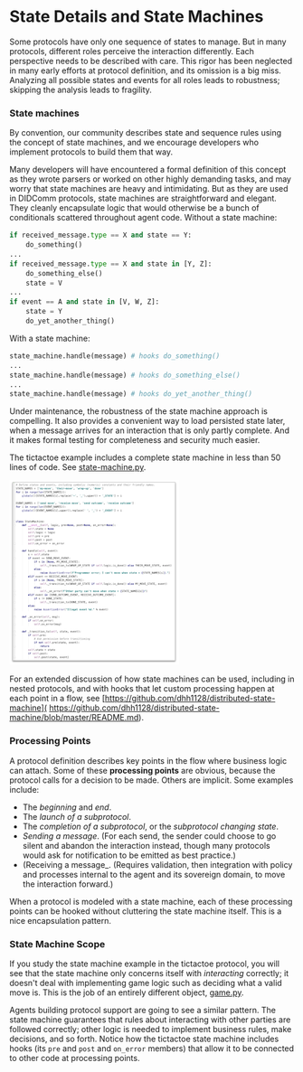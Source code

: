 # State Details and State Machines

Some protocols have only one sequence of states to manage. But in many
protocols, different roles perceive the interaction differently. Each
perspective needs to be described with care. This rigor has been neglected
in many early efforts at protocol definition, and its omission is a big
miss. Analyzing all possible states and events for all roles leads to
robustness; skipping the analysis leads to fragility.

### State machines

By convention, our community describes state and sequence rules using the
concept of state machines, and we encourage developers who implement
protocols to build them that way.

Many developers will have encountered a formal definition of this concept as
they wrote parsers or worked on other highly demanding tasks, and may worry
that state machines are heavy and intimidating. But as they are used in
DIDComm protocols, state machines are straightforward and elegant. They
cleanly encapsulate logic that would otherwise be a bunch of conditionals
scattered throughout agent code. Without a state machine:

```python
if received_message.type == X and state == Y:
    do_something()
...
if received_message.type == X and state in [Y, Z]:
    do_something_else()
    state = V
...
if event == A and state in [V, W, Z]:
    state = Y
    do_yet_another_thing()
``` 

With a state machine:

```python
state_machine.handle(message) # hooks do_something()
...
state_machine.handle(message) # hooks do_something_else()
...
state_machine.handle(message) # hooks do_yet_another_thing()
```

Under maintenance, the robustness of the state machine approach is compelling.
It also provides a convenient way to load persisted state later, when a message
arrives for an interaction that is only partly complete. And it makes formal
testing for completeness and security much easier.

The tictactoe example includes a complete state machine in less than 50
lines of code. See [state-machine.py](tictactoe-1.0/state_machine.py).

[![state machine thumbnail](state-machine-thumbnail.png)](
tictactoe-1.0/state_machine.py)

For an extended discussion of how state machines can be used, including in nested
protocols, and with hooks that let custom processing happen at each point in
a flow, see [https://github.com/dhh1128/distributed-state-machine](
https://github.com/dhh1128/distributed-state-machine/blob/master/README.md).

### Processing Points

A protocol definition describes key points in the flow where business logic
can attach. Some of these __processing points__ are obvious, because the
protocol calls for a decision to be made. Others are implicit. Some examples
include:

* The _beginning_ and _end_.
* The _launch of a subprotocol_.
* The _completion of a subprotocol_, or the _subprotocol changing state_.
* _Sending a message_. (For each send, the sender could choose to go silent
and abandon the interaction instead, though many
protocols would ask for notification to be emitted as best practice.)
* (Receiving a message_. (Requires validation, then integration
with policy and processes internal to the agent and its sovereign domain,
to move the interaction forward.)

When a protocol is modeled with a state machine, each of these processing
points can be hooked without cluttering the state machine itself. This is
a nice encapsulation pattern.

### State Machine Scope

If you study the state machine example in the tictactoe protocol, you will
see that the state machine only concerns itself with *interacting* correctly;
it doesn't deal with implementing game logic such as deciding what a valid move
is. This is the job of an entirely different object, [game.py](tictactoe-1.0/game.py).

Agents building protocol support are going to see a similar pattern. The state
machine guarantees that rules about interacting with other parties are followed
correctly; other logic is needed to implement business rules, make decisions,
and so forth. Notice how the tictactoe state machine includes hooks (its `pre`
and `post` and `on_error` members) that allow it to be connected to other
code at processing points.


